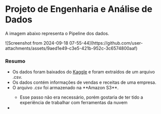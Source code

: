 <h1>Projeto de Engenharia e Análise de Dados</h1>
<p>A imagem abaixo representa o Pipeline dos dados.</p>
![Screenshot from 2024-09-18 07-55-44](https://github.com/user-attachments/assets/9aed1e49-c3e5-421b-952c-3c6574800aaf)
<br>
<h3>Resumo</h3>
<ul>
  <li>Os dados foram baixados do <a href="https://www.kaggle.com/datasets/abdullah0a/retail-sales-data-with-seasonal-trends-and-marketing">Kaggle</a> e foram extraídos de um arquivo .csv.</li>
  <li>Os dados contém informações de vendas e receitas de uma empresa.</li>
  <li>O arquivo .csv foi armazenado na **Amazon S3**.</li>
    <ul>
      <li>Esse passo não era necessário, porém gostaria de ter tido a experiência de trabalhar com ferramentas da nuvem</li>
    </ul>
  <li></li>
</ul>
